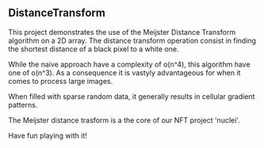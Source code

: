 ## DistanceTransform

This project demonstrates the use of the Meijster Distance Transform algorithm on a 2D array.
The distance transform operation consist in finding the shortest distance of a black pixel to 
a white one. 

While the naive approach have a complexity of o(n^4), this algorithm have one of o(n^3).
As a consequence it is vastyly advantageous for when it comes to process large images.

When filled with sparse random data, it generally results in cellular gradient patterns.

The Meijster distance trasform is a the core of our NFT project 'nuclei'.

Have fun playing with it!
